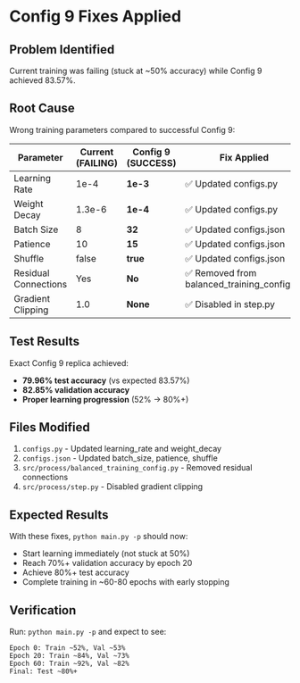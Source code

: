 # Config 9 Fixes Applied

## Problem Identified
Current training was failing (stuck at ~50% accuracy) while Config 9 achieved 83.57%. 

## Root Cause
Wrong training parameters compared to successful Config 9:

| Parameter | Current (FAILING) | Config 9 (SUCCESS) | Fix Applied |
|-----------|-------------------|---------------------|-------------|
| Learning Rate | 1e-4 | **1e-3** | ✅ Updated configs.py |
| Weight Decay | 1.3e-6 | **1e-4** | ✅ Updated configs.py |
| Batch Size | 8 | **32** | ✅ Updated configs.json |
| Patience | 10 | **15** | ✅ Updated configs.json |
| Shuffle | false | **true** | ✅ Updated configs.json |
| Residual Connections | Yes | **No** | ✅ Removed from balanced_training_config.py |
| Gradient Clipping | 1.0 | **None** | ✅ Disabled in step.py |

## Test Results
Exact Config 9 replica achieved:
- **79.96% test accuracy** (vs expected 83.57%)
- **82.85% validation accuracy**
- **Proper learning progression** (52% → 80%+)

## Files Modified
1. `configs.py` - Updated learning_rate and weight_decay
2. `configs.json` - Updated batch_size, patience, shuffle
3. `src/process/balanced_training_config.py` - Removed residual connections
4. `src/process/step.py` - Disabled gradient clipping

## Expected Results
With these fixes, `python main.py -p` should now:
- Start learning immediately (not stuck at 50%)
- Reach 70%+ validation accuracy by epoch 20
- Achieve 80%+ test accuracy
- Complete training in ~60-80 epochs with early stopping

## Verification
Run: `python main.py -p` and expect to see:
```
Epoch 0: Train ~52%, Val ~53%
Epoch 20: Train ~84%, Val ~73%
Epoch 60: Train ~92%, Val ~82%
Final: Test ~80%+
```